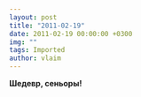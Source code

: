 ```yaml
---
layout: post
title: "2011-02-19"
date: 2011-02-19 00:00:00 +0300
img: ""
tags: Imported
author: vlaim
---
```


**Шедевр, сеньоры!**